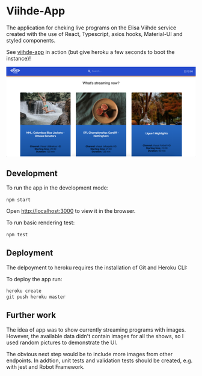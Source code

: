 # Viihde-App

The application for cheking live programs on the Elisa Viihde service created with the use of React, Typescript, axios hooks, Material-UI and styled components.

See [viihde-app](https://afternoon-cove-96826.herokuapp.com/) in action (but give heroku a few seconds to boot the instance)!

![viihde-app](src/image/App.png)

## Development

To run the app in the development mode:

`npm start`

Open [http://localhost:3000](http://localhost:3000) to view it in the browser.

To run basic rendering test:

`npm test`

## Deployment

The delpoyment to heroku requires the installation of Git and Heroku CLI:

To deploy the app run:

```
heroku create
git push heroku master
```

## Further work

The idea of app was to show currently streaming programs with images. However, the available data didn't contain images for all the shows, so I used random pictures to demonstrate the UI.

The obvious next step would be to include more images from other endpoints. In addtion, unit tests and validation tests should be created, e.g. with jest and Robot Framework.
